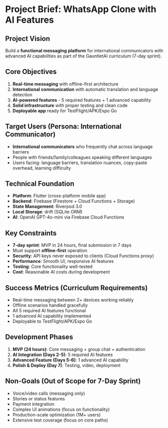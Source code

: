 # Project Brief: WhatsApp Clone with AI Features

## Project Vision
Build a **functional messaging platform** for international communicators with advanced AI capabilities as part of the GauntletAI curriculum (7-day sprint).

## Core Objectives
1. **Real-time messaging** with offline-first architecture
2. **International communication** with automatic translation and language detection
3. **AI-powered features** - 5 required features + 1 advanced capability
4. **Solid infrastructure** with proper testing and clean code
5. **Deployable app** ready for TestFlight/APK/Expo Go

## Target Users (Persona: International Communicator)
- **International communicators** who frequently chat across language barriers
- People with friends/family/colleagues speaking different languages
- Users facing: language barriers, translation nuances, copy-paste overhead, learning difficulty

## Technical Foundation
- **Platform**: Flutter (cross-platform mobile app)
- **Backend**: Firebase (Firestore + Cloud Functions + Storage)
- **State Management**: Riverpod 3.0
- **Local Storage**: drift (SQLite ORM)
- **AI**: OpenAI GPT-4o-mini via Firebase Cloud Functions

## Key Constraints
- **7-day sprint**: MVP in 24 hours, final submission in 7 days
- Must support **offline-first** operation
- **Security**: API keys never exposed to clients (Cloud Functions proxy)
- **Performance**: Smooth UI, responsive AI features
- **Testing**: Core functionality well-tested
- **Cost**: Reasonable AI costs during development

## Success Metrics (Curriculum Requirements)
- Real-time messaging between 2+ devices working reliably
- Offline scenarios handled gracefully
- All 5 required AI features functional
- 1 advanced AI capability implemented
- Deployable to TestFlight/APK/Expo Go

## Development Phases
1. **MVP (24 hours)**: Core messaging + group chat + authentication
2. **AI Integration (Days 2-5)**: 5 required AI features
3. **Advanced Feature (Days 5-6)**: 1 advanced AI capability
4. **Polish & Deploy (Day 7)**: Testing, video, deployment

## Non-Goals (Out of Scope for 7-Day Sprint)
- Voice/video calls (messaging only)
- Stories or status features
- Payment integration
- Complex UI animations (focus on functionality)
- Production-scale optimization (1M+ users)
- Extensive test coverage (focus on core paths)

